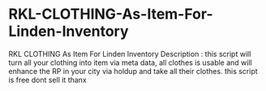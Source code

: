 # RKL-CLOTHING-As-Item-For-Linden-Inventory
RKL CLOTHING As Item For Linden Inventory  Description : this script will turn all your clothing into item via meta data,  all clothes is usable and will enhance the RP in your city via holdup and take all their clothes.  this script is free dont sell it thanx
